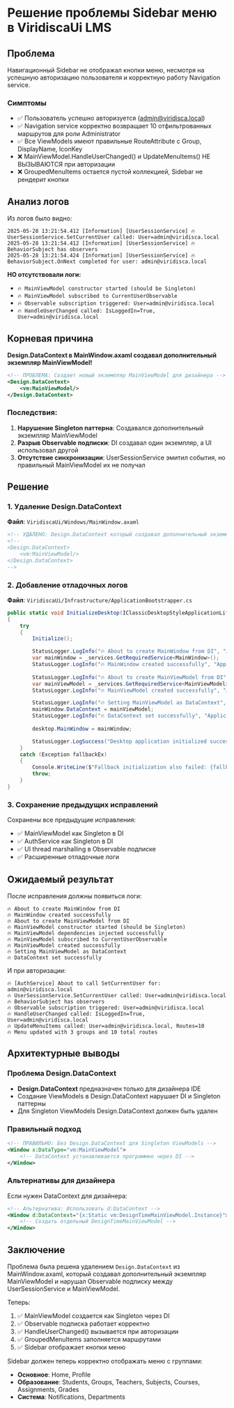 # Решение проблемы Sidebar меню в ViridiscaUi LMS

## Проблема

Навигационный Sidebar не отображал кнопки меню, несмотря на успешную авторизацию пользователя и корректную работу Navigation service.

### Симптомы
- ✅ Пользователь успешно авторизуется (admin@viridisca.local)
- ✅ Navigation service корректно возвращает 10 отфильтрованных маршрутов для роли Administrator
- ✅ Все ViewModels имеют правильные RouteAttribute с Group, DisplayName, IconKey
- ❌ MainViewModel.HandleUserChanged() и UpdateMenuItems() НЕ ВЫЗЫВАЮТСЯ при авторизации
- ❌ GroupedMenuItems остается пустой коллекцией, Sidebar не рендерит кнопки

## Анализ логов

Из логов было видно:
```
2025-05-28 13:21:54.412 [Information] [UserSessionService] 🔥 UserSessionService.SetCurrentUser called: User=admin@viridisca.local
2025-05-28 13:21:54.412 [Information] [UserSessionService] 🔥 BehaviorSubject has observers
2025-05-28 13:21:54.424 [Information] [UserSessionService] 🔥 BehaviorSubject.OnNext completed for user: admin@viridisca.local
```

**НО отсутствовали логи:**
- `🔥 MainViewModel constructor started (should be Singleton)`
- `🔥 MainViewModel subscribed to CurrentUserObservable`
- `🔥 Observable subscription triggered: User=admin@viridisca.local`
- `🔥 HandleUserChanged called: IsLoggedIn=True, User=admin@viridisca.local`

## Корневая причина

**Design.DataContext в MainWindow.axaml создавал дополнительный экземпляр MainViewModel!**

```xml
<!-- ПРОБЛЕМА: Создает новый экземпляр MainViewModel для дизайнера -->
<Design.DataContext>
    <vm:MainViewModel/>
</Design.DataContext>
```

### Последствия:
1. **Нарушение Singleton паттерна**: Создавался дополнительный экземпляр MainViewModel
2. **Разрыв Observable подписки**: DI создавал один экземпляр, а UI использовал другой
3. **Отсутствие синхронизации**: UserSessionService эмитил события, но правильный MainViewModel их не получал

## Решение

### 1. Удаление Design.DataContext

**Файл**: `ViridiscaUi/Windows/MainWindow.axaml`

```xml
<!-- УДАЛЕНО: Design.DataContext который создавал дополнительный экземпляр -->
<!-- 
<Design.DataContext>
    <vm:MainViewModel/>
</Design.DataContext>
-->
```

### 2. Добавление отладочных логов

**Файл**: `ViridiscaUi/Infrastructure/ApplicationBootstrapper.cs`

```csharp
public static void InitializeDesktop(IClassicDesktopStyleApplicationLifetime desktop)
{
    try
    {
        Initialize();

        StatusLogger.LogInfo("🔥 About to create MainWindow from DI", "ApplicationBootstrapper");
        var mainWindow = _services.GetRequiredService<MainWindow>();
        StatusLogger.LogInfo("🔥 MainWindow created successfully", "ApplicationBootstrapper");
        
        StatusLogger.LogInfo("🔥 About to create MainViewModel from DI", "ApplicationBootstrapper");
        var mainViewModel = _services.GetRequiredService<MainViewModel>();
        StatusLogger.LogInfo("🔥 MainViewModel created successfully", "ApplicationBootstrapper");

        StatusLogger.LogInfo("🔥 Setting MainViewModel as DataContext", "ApplicationBootstrapper");
        mainWindow.DataContext = mainViewModel;
        StatusLogger.LogInfo("🔥 DataContext set successfully", "ApplicationBootstrapper");
        
        desktop.MainWindow = mainWindow;

        StatusLogger.LogSuccess("Desktop application initialized successfully", "ApplicationBootstrapper");
    }
    catch (Exception fallbackEx)
    {
        Console.WriteLine($"Fallback initialization also failed: {fallbackEx.Message}");
        throw;
    }
}
```

### 3. Сохранение предыдущих исправлений

Сохранены все предыдущие исправления:
- ✅ MainViewModel как Singleton в DI
- ✅ AuthService как Singleton в DI  
- ✅ UI thread marshalling в Observable подписке
- ✅ Расширенные отладочные логи

## Ожидаемый результат

После исправления должны появиться логи:

```
🔥 About to create MainWindow from DI
🔥 MainWindow created successfully
🔥 About to create MainViewModel from DI
🔥 MainViewModel constructor started (should be Singleton)
🔥 MainViewModel dependencies injected successfully
🔥 MainViewModel subscribed to CurrentUserObservable
🔥 MainViewModel created successfully
🔥 Setting MainViewModel as DataContext
🔥 DataContext set successfully
```

И при авторизации:

```
🔥 [AuthService] About to call SetCurrentUser for: admin@viridisca.local
🔥 UserSessionService.SetCurrentUser called: User=admin@viridisca.local
🔥 BehaviorSubject has observers
🔥 Observable subscription triggered: User=admin@viridisca.local
🔥 HandleUserChanged called: IsLoggedIn=True, User=admin@viridisca.local
🔥 UpdateMenuItems called: User=admin@viridisca.local, Routes=10
🔥 Menu updated with 3 groups and 10 total routes
```

## Архитектурные выводы

### Проблема Design.DataContext
- **Design.DataContext** предназначен только для дизайнера IDE
- Создание ViewModels в Design.DataContext нарушает DI и Singleton паттерны
- Для Singleton ViewModels Design.DataContext должен быть удален

### Правильный подход
```xml
<!-- ПРАВИЛЬНО: Без Design.DataContext для Singleton ViewModels -->
<Window x:DataType="vm:MainViewModel">
    <!-- DataContext устанавливается программно через DI -->
</Window>
```

### Альтернативы для дизайнера
Если нужен DataContext для дизайнера:
```xml
<!-- Альтернатива: Использовать d:DataContext -->
<Window d:DataContext="{x:Static vm:DesignTimeMainViewModel.Instance}">
    <!-- Создать отдельный DesignTimeMainViewModel -->
</Window>
```

## Заключение

Проблема была решена удалением `Design.DataContext` из MainWindow.axaml, который создавал дополнительный экземпляр MainViewModel и нарушал Observable подписку между UserSessionService и MainViewModel.

Теперь:
1. ✅ MainViewModel создается как Singleton через DI
2. ✅ Observable подписка работает корректно
3. ✅ HandleUserChanged() вызывается при авторизации
4. ✅ GroupedMenuItems заполняется маршрутами
5. ✅ Sidebar отображает кнопки меню

Sidebar должен теперь корректно отображать меню с группами:
- **Основное**: Home, Profile
- **Образование**: Students, Groups, Teachers, Subjects, Courses, Assignments, Grades  
- **Система**: Notifications, Departments 
